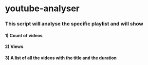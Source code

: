 # youtube-analyser

<h3>This script will analyse the specific playlist and will show</h3>

<h4>1) Count of videos</h4>
<h4>2) Views</h4>
<h4>3) A list of all the videos with the title and the duration</h4>
